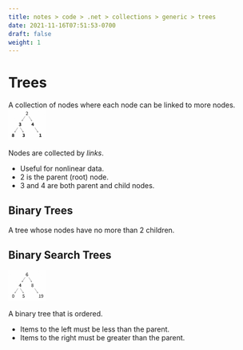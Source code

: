 ```yaml
---
title: notes > code > .net > collections > generic > trees
date: 2021-11-16T07:51:53-0700
draft: false
weight: 1
---
```

# Trees
A collection of nodes where each node can be linked to more nodes.  
<img src="tree.png" width="15%" height="15%">  

Nodes are collected by *links*.  
- Useful for nonlinear data.  
- 2 is the parent (root) node.  
- 3 and 4 are both parent and child nodes.  

## Binary Trees
A tree whose nodes have no more than 2 children.

## Binary Search Trees  
<img src="tree2.png" width="15%" height="15%">  

A binary tree that is ordered.
- Items to the left must be less than the parent.
- Items to the right must be greater than the parent.

